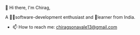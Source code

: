 
👋 Hi there, I'm Chirag,

A 👨‍💻software-development enthusiast and 👀learner from India.

- 📫 How to reach me: chiragsonavale13@gmail.com

